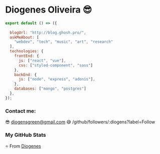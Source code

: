 # Diogenes Oliveira 😎

```js
export default () => ({  
  
  blogUrl: "http://blog.ghosh.pro/",
  askMeAbout: [
    "webdev", "tech", "music", "art", "research"
  ],
  technologies: {
    frontEnd: {
      js: ["react", "vue"],
      css: ["styled-component", "sass"]
    },
    backEnd: {      
      js: ["node", "express", "adonis"],
    },    
    databases: ["mongo", "postgres"]
  },  
});
```
### Contact me:

 😎 diogensgreen@gmail.com
 😅 /github/followers/:diogens?label=Follow

### My GitHub Stats


⭐️ From [Diogenes](https://github.com/diogens)
